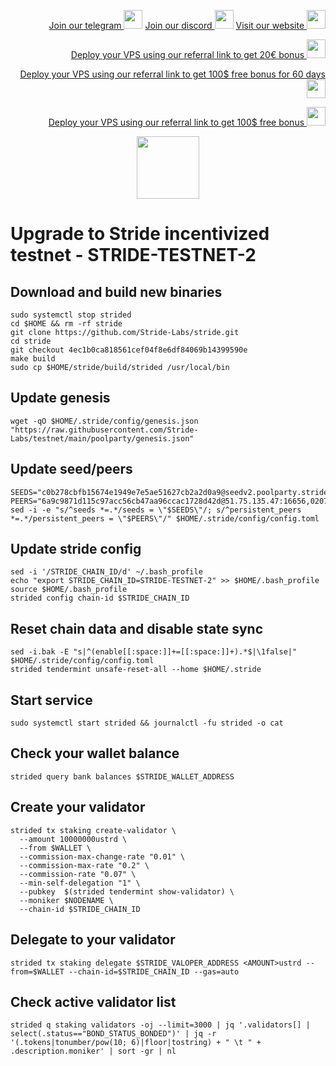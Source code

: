 <p style="font-size:14px" align="right">
<a href="https://t.me/kjnotes" target="_blank">Join our telegram <img src="https://user-images.githubusercontent.com/50621007/183283867-56b4d69f-bc6e-4939-b00a-72aa019d1aea.png" width="30"/></a>
<a href="https://discord.gg/JqQNcwff2e" target="_blank">Join our discord <img src="https://user-images.githubusercontent.com/50621007/176236430-53b0f4de-41ff-41f7-92a1-4233890a90c8.png" width="30"/></a>
<a href="https://kjnodes.com/" target="_blank">Visit our website <img src="https://user-images.githubusercontent.com/50621007/168689709-7e537ca6-b6b8-4adc-9bd0-186ea4ea4aed.png" width="30"/></a>
</p>

<p style="font-size:14px" align="right">
<a href="https://hetzner.cloud/?ref=y8pQKS2nNy7i" target="_blank">Deploy your VPS using our referral link to get 20€ bonus <img src="https://user-images.githubusercontent.com/50621007/174612278-11716b2a-d662-487e-8085-3686278dd869.png" width="30"/></a>
</p>
<p style="font-size:14px" align="right">
<a href="https://m.do.co/c/17b61545ca3a" target="_blank">Deploy your VPS using our referral link to get 100$ free bonus for 60 days <img src="https://user-images.githubusercontent.com/50621007/183284313-adf81164-6db4-4284-9ea0-bcb841936350.png" width="30"/></a>
</p>
<p style="font-size:14px" align="right">
<a href="https://www.vultr.com/?ref=7418642" target="_blank">Deploy your VPS using our referral link to get 100$ free bonus <img src="https://user-images.githubusercontent.com/50621007/183284971-86057dc2-2009-4d40-a1d4-f0901637033a.png" width="30"/></a>
</p>

<p align="center">
  <img height="100" height="auto" src="https://user-images.githubusercontent.com/50621007/183283696-d1c4192b-f594-45bb-b589-15a5e57a795c.png">
</p>

# Upgrade to Stride incentivized testnet - STRIDE-TESTNET-2

## Download and build new binaries
```
sudo systemctl stop strided
cd $HOME && rm -rf stride
git clone https://github.com/Stride-Labs/stride.git
cd stride
git checkout 4ec1b0ca818561cef04f8e6df84069b14399590e
make build
sudo cp $HOME/stride/build/strided /usr/local/bin
```

## Update genesis
```
wget -qO $HOME/.stride/config/genesis.json "https://raw.githubusercontent.com/Stride-Labs/testnet/main/poolparty/genesis.json"
```

## Update seed/peers
```
SEEDS="c0b278cbfb15674e1949e7e5ae51627cb2a2d0a9@seedv2.poolparty.stridenet.co:26656"
PEERS="6a9c9871d115c97acc56cb47aa96ccac1728d42d@51.75.135.47:16656,02073421dfeb1fc9426698250db8db68a60b3865@35.184.123.9:26656,efb44e5336800b589053a13f2ee94d3d1cfe19d8@65.108.62.95:12656,11cf69772d08210baa7eff2728efb190cc8103db@46.146.231.96:26656,0c5521e59c227726888504e3f857beb5973d113c@65.108.76.44:11523,e981b87ff961e991f0915301e50f408b33bfdd60@143.198.43.17:16656,c9975b81d7f3afdf5179651c76a013baf70d13ce@62.171.172.182:16656,d7b72c668e32bf1e5efa7d196047188d5a6f1db8@65.108.231.252:46656,73f15ad99a0ac6e60cda2b691bc5b71cd7f221bc@141.95.124.151:20086,f4e9b46abb91c1cf328e28cc195964958ff621b9@65.108.45.200:26959,f6e804d1d509db730de171cf1d0553d701c5140f@142.132.235.215:16656,830a6dcc085dbe37ba0d6c15ac2b10c95d5ba5c3@158.247.231.2:26656,03a532495fc6a2ec20f29318aeb6c9a54286312a@89.163.221.56:26656,ae03ae125b456b4d8df8658917910ec259e14f8b@149.102.131.174:16656,1c06803eb8dda04473f2a5d8419f26126d6d1b09@89.58.45.204:26656,be60859ea3cc6e4d37d50c81c1841355b6885109@86.48.2.79:26656,05313ff7326221035692e5c43198d13ee9079cc7@116.203.47.199:26656,fdcbb0a1d58e4bb934606abaa0e7eb9fc8ef3227@159.223.231.90:16656,c95397b6cc5282a1525bef49bcdd3119847f324e@149.102.139.103:26656,4aed611d0f9758d2362c7d28f067eb6ecd833927@147.182.250.27:16656,dfdc971008bbc3910bcd71855d229e19b8534dbf@159.223.203.149:16656,bb3daec1234c4cbd18b26b13ab9c1db8fbd17f83@38.242.146.249:16656,89fc167903c6f8afd519cbc8cc1542ac6467f911@135.181.133.248:11656,3e17bda1c34f025b8397b5baeaef5000c4c21ddd@213.239.213.179:26656,3e8741d3ae96e08439e7da308ebf1e6651acb02a@167.71.77.205:16656,a3afae256ad780f873f85a0c377da5c8e9c28cb2@54.219.207.30:26656,1aa3c20fd33fd1ece537e695fd67c49efe9e806d@34.125.11.162:26656,4e26c5b8206c116192ceb7f6b5efa176312198ad@185.205.244.117:26656"
sed -i -e "s/^seeds *=.*/seeds = \"$SEEDS\"/; s/^persistent_peers *=.*/persistent_peers = \"$PEERS\"/" $HOME/.stride/config/config.toml
```

## Update stride config
```
sed -i '/STRIDE_CHAIN_ID/d' ~/.bash_profile
echo "export STRIDE_CHAIN_ID=STRIDE-TESTNET-2" >> $HOME/.bash_profile
source $HOME/.bash_profile
strided config chain-id $STRIDE_CHAIN_ID
```

## Reset chain data and disable state sync
```
sed -i.bak -E "s|^(enable[[:space:]]+=[[:space:]]+).*$|\1false|" $HOME/.stride/config/config.toml
strided tendermint unsafe-reset-all --home $HOME/.stride
```

## Start service
```
sudo systemctl start strided && journalctl -fu strided -o cat
```

## Check your wallet balance
```
strided query bank balances $STRIDE_WALLET_ADDRESS
```

## Create your validator
```
strided tx staking create-validator \
  --amount 10000000ustrd \
  --from $WALLET \
  --commission-max-change-rate "0.01" \
  --commission-max-rate "0.2" \
  --commission-rate "0.07" \
  --min-self-delegation "1" \
  --pubkey  $(strided tendermint show-validator) \
  --moniker $NODENAME \
  --chain-id $STRIDE_CHAIN_ID
```

## Delegate to your validator
```
strided tx staking delegate $STRIDE_VALOPER_ADDRESS <AMOUNT>ustrd --from=$WALLET --chain-id=$STRIDE_CHAIN_ID --gas=auto
```

## Check active validator list
```
strided q staking validators -oj --limit=3000 | jq '.validators[] | select(.status=="BOND_STATUS_BONDED")' | jq -r '(.tokens|tonumber/pow(10; 6)|floor|tostring) + " \t " + .description.moniker' | sort -gr | nl
```
